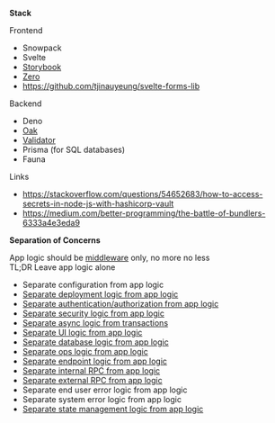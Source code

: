 **Stack**

Frontend
- Snowpack 
- Svelte 
- [Storybook](https://www.learnstorybook.com/)
- [Zero](https://github.com/remoteinterview/zero)
- https://github.com/tjinauyeung/svelte-forms-lib

Backend
- Deno
- [Oak](https://github.com/oakserver/oak)
- [Validator](https://github.com/icebob/fastest-validator)
- Prisma (for SQL databases)
- Fauna

Links

- https://stackoverflow.com/questions/54652683/how-to-access-secrets-in-node-js-with-hashicorp-vault
- https://medium.com/better-programming/the-battle-of-bundlers-6333a4e3eda9

**Separation of Concerns**

App logic should be [middleware](https://github.com/oakserver/oak) only, no more no less<br>
TL;DR Leave app logic alone

- Separate configuration from app logic
- [Separate deployment logic from app logic](https://github.com/crossplane/crossplane)
- [Separate authentication/authorization from app logic](https://github.com/dapr/samples/tree/master/7.middleware)
- [Separate security logic from app logic](https://github.com/dapr/samples/tree/master/9.secretstore)
- [Separate async logic from transactions](https://github.com/dapr/samples/tree/master/4.pub-sub)
- [Separate UI logic from app logic](https://svelte.dev/)
- [Separate database logic from app logic](https://www.prisma.io)
- [Separate ops logic from app logic](https://github.com/dapr/samples/tree/master/8.observability)
- [Separate endpoint logic from app logic](https://zeroserver.io)
- [Separate internal RPC from app logic](https://github.com/dapr/docs/blob/master/concepts/service-invocation/README.md)
- [Separate external RPC from app logic](https://github.com/dapr/docs/blob/master/concepts/bindings/README.md)
- Separate end user error logic from app logic 
- Separate system error logic from app logic
- [Separate state management logic from app logic](https://github.com/dapr/docs/blob/master/concepts/state-management/README.md)
